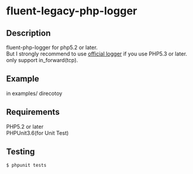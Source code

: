 # fluent-legacy-php-logger

## Description
fluent-php-logger for php5.2 or later.  
But I strongly recommend to use [official logger](https://github.com/fluent/fluent-logger-php) if you use PHP5.3 or later.  
only support in_forward(tcp).  

## Example
in examples/ direcotoy  

## Requirements
PHP5.2 or later  
PHPUnit3.6(for Unit Test)  

## Testing
```sh
$ phpunit tests 
```
